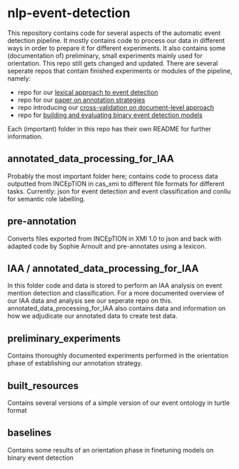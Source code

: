 # nlp-event-detection
This repository contains code for several aspects of the automatic event detection pipeline. It mostly contains code to process our data in different ways in order to prepare it for different experiments. It also contains some (documentation of) preliminary, small experiments mainly used for orientation. This repo still gets changed and updated. There are several seperate repos that contain finished experiments or modules of the pipeline, namely:
- repo for our [lexical approach to event detection](https://github.com/globalise-huygens/nlp-event-lexical-approach)
- repo for our [paper on annotation strategies](https://github.com/StellaVerkijk/VarDial2024)
- repo introducing our [cross-validation on document-level approach](https://github.com/globalise-huygens/nlp-event-testset-experiment)
- repo for [building and evaluating binary event detection models](https://github.com/globalise-huygens/nlp-binary-event-detection-models)

Each (important) folder in this repo has their own README for further information. 

## annotated_data_processing_for_IAA
Probably the most important folder here; contains code to process data outputted from INCEpTION in cas_xmi to different file formats for different tasks. Currently: json for event detection and event classification and conllu for semantic role labelling.

## pre-annotation
Converts files exported from INCEpTION in XMI 1.0 to json and back with adapted code by Sophie Arnoult and pre-annotates using a lexicon.

## IAA / annotated_data_processing_for_IAA
In this folder code and data is stored to perform an IAA analysis on event mention detection and classification. For a more documented overview of our IAA data and analysis see our seperate repo on this.
annotated_data_processing_for_IAA also contains data and information on how we adjudicate our annotated data to create test data.

## preliminary_experiments
Contains thoroughly documented experiments performed in the orientation phase of establishing our annotation strategy. 

## built_resources
Contains several versions of a simple version of our event ontology in turtle format

## baselines
Contains some results of an orientation phase in finetuning models on binary event detection





